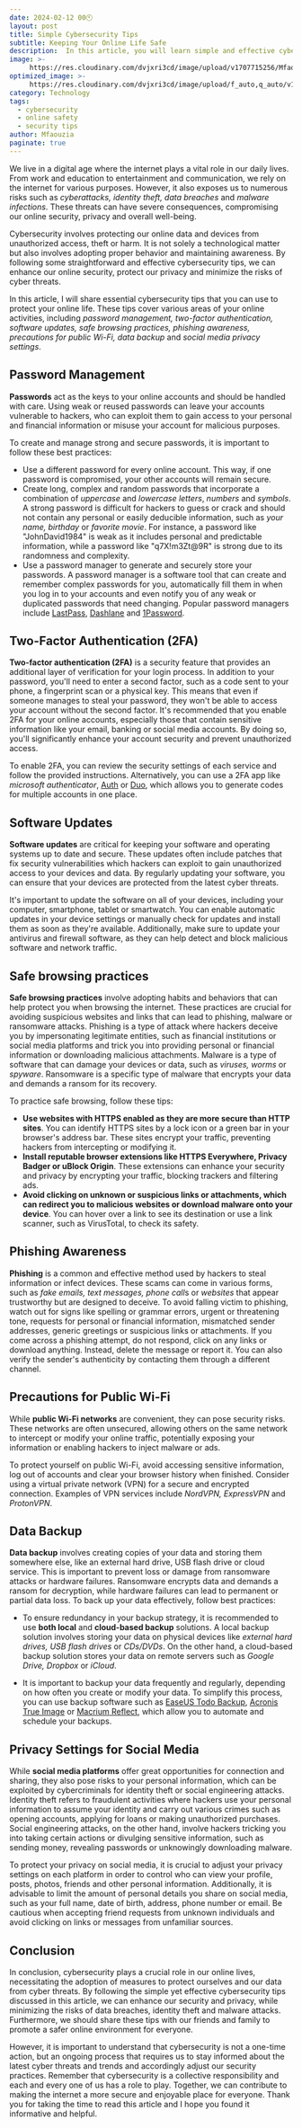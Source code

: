 ```yaml
---
date: 2024-02-12 00🕙
layout: post
title: Simple Cybersecurity Tips
subtitle: Keeping Your Online Life Safe
description:  In this article, you will learn simple and effective cybersecurity tips to protect your online life from cyber threats. Discover how to create and manage strong passwords, enable two-factor authentication, update your software, practice safe browsing, avoid phishing, use public Wi-Fi safely, backup your data and adjust your social media privacy settings. By following these tips, you can enhance your online security and privacy, reducing the risks of data breaches, identity theft, and malware attacks.
image: >-
     https://res.cloudinary.com/dvjxri3cd/image/upload/v1707715256/Mfaouzia/security-2337429_1920_fw7gxq.png
optimized_image: >-
     https://res.cloudinary.com/dvjxri3cd/image/upload/f_auto,q_auto/v1/Mfaouzia/security-2337429_1920_fw7gxq
category: Technology
tags:
  - cybersecurity
  - online safety
  - security tips
author: Mfaouzia
paginate: true
---
```

We live in a digital age where the internet plays a vital role in our daily lives. From work and education to entertainment and communication, we rely on the internet for various purposes. However, it also exposes us to numerous risks such as *cyberattacks, identity theft, data breaches* and *malware infections*. These threats can have severe consequences, compromising our online security, privacy and overall well-being.

Cybersecurity involves protecting our online data and devices from unauthorized access, theft or harm. It is not solely a technological matter but also involves adopting proper behavior and maintaining awareness. By following some straightforward and effective cybersecurity tips, we can enhance our online security, protect our privacy and minimize the risks of cyber threats.

In this article, I will share essential cybersecurity tips that you can use to protect your online life. These tips cover various areas of your online activities, including *password management, two-factor authentication, software updates, safe browsing practices, phishing awareness, precautions for public Wi-Fi, data backup* and *social media privacy settings*.

## Password Management
**Passwords** act as the keys to your online accounts and should be handled with care. Using weak or reused passwords can leave your accounts vulnerable to hackers, who can exploit them to gain access to your personal and financial information or misuse your account for malicious purposes.

To create and manage strong and secure passwords, it is important to follow these best practices:

- Use a different password for every online account. This way, if one password is compromised, your other accounts will remain secure.
- Create long, complex and random passwords that incorporate a combination of *uppercase* and *lowercase letters*, *numbers* and *symbols*. A strong password is difficult for hackers to guess or crack and should not contain any personal or easily deducible information, such as *your name, birthday* or *favorite movie*. For instance, a password like "JohnDavid1984" is weak as it includes personal and predictable information, while a password like "q7X!m3Zt@9R" is strong due to its randomness and complexity.
- Use a password manager to generate and securely store your passwords. A password manager is a software tool that can create and remember complex passwords for you, automatically fill them in when you log in to your accounts and even notify you of any weak or duplicated passwords that need changing. Popular password managers include [LastPass](https://www.lastpass.com/), [Dashlane](https://www.dashlane.com/) and [1Password](https://1password.com/).

## Two-Factor Authentication (2FA)
**Two-factor authentication (2FA)** is a security feature that provides an additional layer of verification for your login process. In addition to your password, you'll need to enter a second factor, such as a code sent to your phone, a fingerprint scan or a physical key. This means that even if someone manages to steal your password, they won't be able to access your account without the second factor. It's recommended that you enable 2FA for your online accounts, especially those that contain sensitive information like your email, banking or social media accounts. By doing so, you'll significantly enhance your account security and prevent unauthorized access.

To enable 2FA, you can review the security settings of each service and follow the provided instructions. Alternatively, you can use a 2FA app like *microsoft authenticator*, [Auth](https://authy.com/https://authy.com/) or [Duo](https://duo.com/), which allows you to generate codes for multiple accounts in one place.

## Software Updates
**Software updates** are critical for keeping your software and operating systems up to date and secure. These updates often include patches that fix security vulnerabilities which hackers can exploit to gain unauthorized access to your devices and data. By regularly updating your software, you can ensure that your devices are protected from the latest cyber threats.

It's important to update the software on all of your devices, including your computer, smartphone, tablet or smartwatch. You can enable automatic updates in your device settings or manually check for updates and install them as soon as they're available. Additionally, make sure to update your antivirus and firewall software, as they can help detect and block malicious software and network traffic.

## Safe browsing practices
**Safe browsing practices** involve adopting habits and behaviors that can help protect you when browsing the internet. These practices are crucial for avoiding suspicious websites and links that can lead to phishing, malware or ransomware attacks. Phishing is a type of attack where hackers deceive you by impersonating legitimate entities, such as financial institutions or social media platforms and trick you into providing personal or financial information or downloading malicious attachments. Malware is a type of software that can damage your devices or data, such as *viruses, worms* or *spyware*. Ransomware is a specific type of malware that encrypts your data and demands a ransom for its recovery.

To practice safe browsing, follow these tips:

- **Use websites with HTTPS enabled as they are more secure than HTTP sites**. You can identify HTTPS sites by a lock icon or a green bar in your browser's address bar. These sites encrypt your traffic, preventing hackers from intercepting or modifying it.
- **Install reputable browser extensions like HTTPS Everywhere, Privacy Badger or uBlock Origin**. These extensions can enhance your security and privacy by encrypting your traffic, blocking trackers and filtering ads.
- **Avoid clicking on unknown or suspicious links or attachments, which can redirect you to malicious websites or download malware onto your device**. You can hover over a link to see its destination or use a link scanner, such as VirusTotal, to check its safety.

## Phishing Awareness
**Phishing** is a common and effective method used by hackers to steal information or infect devices. These scams can come in various forms, such as *fake emails, text messages, phone call*s or *websites* that appear trustworthy but are designed to deceive.
To avoid falling victim to phishing, watch out for signs like spelling or grammar errors, urgent or threatening tone, requests for personal or financial information, mismatched sender addresses, generic greetings or suspicious links or attachments.
If you come across a phishing attempt, do not respond, click on any links or download anything. Instead, delete the message or report it. You can also verify the sender's authenticity by contacting them through a different channel.

## Precautions for Public Wi-Fi
While **public Wi-Fi networks** are convenient, they can pose security risks. These networks are often unsecured, allowing others on the same network to intercept or modify your online traffic, potentially exposing your information or enabling hackers to inject malware or ads.

To protect yourself on public Wi-Fi, avoid accessing sensitive information, log out of accounts and clear your browser history when finished. Consider using a virtual private network (VPN) for a secure and encrypted connection. Examples of VPN services include *NordVPN, ExpressVPN* and *ProtonVPN*.

## Data Backup
**Data backup** involves creating copies of your data and storing them somewhere else, like an external hard drive, USB flash drive or cloud service. This is important to prevent loss or damage from ransomware attacks or hardware failures.
Ransomware encrypts data and demands a ransom for decryption, while hardware failures can lead to permanent or partial data loss. To back up your data effectively, follow best practices:

- To ensure redundancy in your backup strategy, it is recommended to use **both local** and **cloud-based backup** solutions. A local backup solution involves storing your data on physical devices like *external hard drives, USB flash drives* or *CDs/DVDs*. On the other hand, a cloud-based backup solution stores your data on remote servers such as *Google Drive, Dropbox* or *iCloud*.

- It is important to backup your data frequently and regularly, depending on how often you create or modify your data. To simplify this process, you can use backup software such as [EaseUS Todo Backup](https://www.easeus.com/backup-software/tb-free.html), [Acronis True Image](https://www.acronis.com/) or [Macrium Reflect](https://www.macrium.com/), which allow you to automate and schedule your backups.

## Privacy Settings for Social Media
While **social media platforms** offer great opportunities for connection and sharing, they also pose risks to your personal information, which can be exploited by cybercriminals for identity theft or social engineering attacks. Identity theft refers to fraudulent activities where hackers use your personal information to assume your identity and carry out various crimes such as opening accounts, applying for loans or making unauthorized purchases. Social engineering attacks, on the other hand, involve hackers tricking you into taking certain actions or divulging sensitive information, such as sending money, revealing passwords or unknowingly downloading malware.

To protect your privacy on social media, it is crucial to adjust your privacy settings on each platform in order to control who can view your profile, posts, photos, friends and other personal information. Additionally, it is advisable to limit the amount of personal details you share on social media, such as your full name, date of birth, address, phone number or email. Be cautious when accepting friend requests from unknown individuals and avoid clicking on links or messages from unfamiliar sources.

## Conclusion
In conclusion, cybersecurity plays a crucial role in our online lives, necessitating the adoption of measures to protect ourselves and our data from cyber threats. By following the simple yet effective cybersecurity tips discussed in this article, we can enhance our security and privacy, while minimizing the risks of data breaches, identity theft and malware attacks. Furthermore, we should share these tips with our friends and family to promote a safer online environment for everyone.

However, it is important to understand that cybersecurity is not a one-time action, but an ongoing process that requires us to stay informed about the latest cyber threats and trends and accordingly adjust our security practices.
Remember that cybersecurity is a collective responsibility and each and every one of us has a role to play. Together, we can contribute to making the internet a more secure and enjoyable place for everyone. Thank you for taking the time to read this article and I hope you found it informative and helpful.
